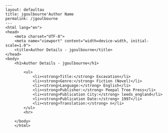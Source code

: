 
    ---
    layout: defaultau
    title: jgoulbourne'Author Name 
    permalink: /jgoulbourne
    ---
    <html lang="en">
    <head>
        <meta charset="UTF-8">
        <meta name="viewport" content="width=device-width, initial-scale=1.0">
        <title>Author Details - jgoulbourne</title>
    </head>
    <body>
        <h1>Author Details - jgoulbourne</h1>
        
            <ul>
                <li><strong>Title:</strong> Excavation</li>
                <li><strong>Genre:</strong> Fiction (Novel)</li>
                <li><strong>Language:</strong> English</li>
                <li><strong>Publisher:</strong> Peepal Tree Press</li>
                <li><strong>Publication City:</strong> leeds_england</li>
                <li><strong>Publication Date:</strong> 1997</li>
                <li><strong>Translation:</strong> n</li>
            </ul>
            <hr>
            
        </body>
        </html>
        